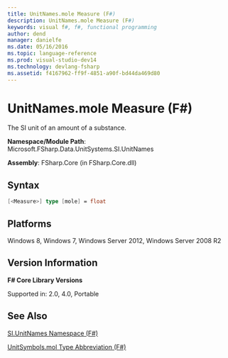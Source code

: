 ```yaml
---
title: UnitNames.mole Measure (F#)
description: UnitNames.mole Measure (F#)
keywords: visual f#, f#, functional programming
author: dend
manager: danielfe
ms.date: 05/16/2016
ms.topic: language-reference
ms.prod: visual-studio-dev14
ms.technology: devlang-fsharp
ms.assetid: f4167962-ff9f-4851-a90f-bd44da469d80 
---
```


# UnitNames.mole Measure (F#)

The SI unit of an amount of a substance.

**Namespace/Module Path**: Microsoft.FSharp.Data.UnitSystems.SI.UnitNames

**Assembly**: FSharp.Core (in FSharp.Core.dll)


## Syntax

```fsharp
[<Measure>] type [mole] = float
```

## Platforms
Windows 8, Windows 7, Windows Server 2012, Windows Server 2008 R2


## Version Information
**F# Core Library Versions**

Supported in: 2.0, 4.0, Portable

## See Also
[SI.UnitNames Namespace &#40;F&#35;&#41;](SI.UnitNames-Namespace-%5BFSharp%5D.md)

[UnitSymbols.mol Type Abbreviation &#40;F&#35;&#41;](UnitSymbols.mol-Type-Abbreviation-%5BFSharp%5D.md)